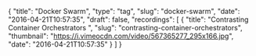 {
  "title": "Docker Swarm",
  "type": "tag",
  "slug": "docker-swarm",
  "date": "2016-04-21T10:57:35",
  "draft": false,
  "recordings": [
    {
      "title": "Contrasting Container Orchestrators ",
      "slug": "contrasting-container-orchestrators",
      "thumbnail": "https://i.vimeocdn.com/video/567365277_295x166.jpg",
      "date": "2016-04-21T10:57:35"
    }
  ]
}
